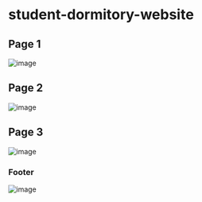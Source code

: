 # student-dormitory-website


## Page 1
![image](https://user-images.githubusercontent.com/109578564/197544336-020e4c99-5736-445f-afe5-20209ff647d4.png)

## Page 2
![image](https://user-images.githubusercontent.com/109578564/197544260-6e45022e-9e68-44b8-bc63-f795a07a88df.png)

## Page 3
![image](https://user-images.githubusercontent.com/109578564/197543853-8b88ab5d-a7fc-4123-b173-07c987ab5d8e.png)

### Footer
![image](https://user-images.githubusercontent.com/109578564/197544578-8d6fad01-afa3-4f99-83bb-24308c798c91.png)
